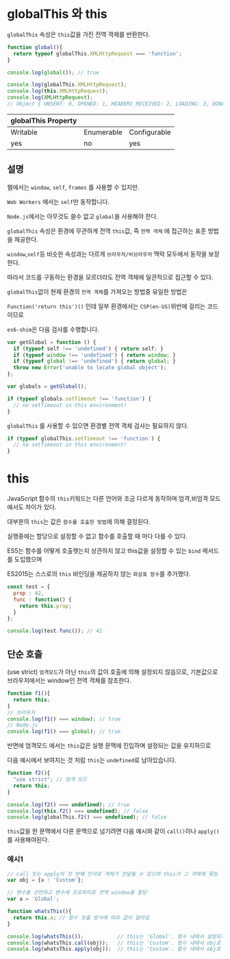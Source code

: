 # globalThis 와 this

`globalThis` 속성은 `this`값을 가진 전역 객체를 반환한다.


```javascript
function global(){
  return typeof globalThis.XMLHttpRequest === 'function';
}

console.log(global()); // true

console.log(globalThis.XMLHttpRequest);
console.log(this.XMLHttpRequest);
console.log(XMLHttpRequest);
// Object { UNSENT: 0, OPENED: 1, HEADERS_RECEIVED: 2, LOADING: 3, DONE: 4 }

```


|globalThis Property|||
|-|-|-|
|Writable|Enumerable|Configurable|
|yes|no|yes|

## 설명

웹에서는 `window`, `self`, `frames` 를 사용할 수 있지만. 

`Web Workers` 에서는 `self`만 동작합니다.

`Node.js`에서는 아무것도 쓸수 없고 `global`을 사용해야 한다.

`globalThis` 속성은 환경에 무관하게 전역 `this`값, 즉 `전역 객체` 에 접근하는 표준 방법을 제공한다.

`window`,`self`등 비슷한 속성과는 다르게 `브라우저/비브라우저` 맥락 모두에서 동작을 보장한다.

따라서 코드를 구동하는 환경을 모르더라도 전역 객체에 일관적으로 접근할 수 있다.


`globalThis`없이 현재 환경의 `전역 객체`를 가져오는 방법중 유일한 방법은

`Function('return this')()` 인데 일부 환경에서는 `CSP(en-US)`위반에 걸리는 코드이므로

`es6-shim`은 다음 검사를 수행합니다.

```javascript
var getGlobal = function () {
  if (typeof self !== 'undefined') { return self; }
  if (typeof window !== 'undefined') { return window; }
  if (typeof global !== 'undefined') { return global; }
  throw new Error('unable to locate global object');
};

var globals = getGlobal();

if (typeof globals.setTimeout !== 'function') {
  // no setTimeout in this environment!
}
```
`globalThis` 를 사용할 수 있으면 환경별 전역 객체 검사는 필요하지 않다.
```javascript
if (typeof globalThis.setTimeout !== 'function') {
  // no setTimeout in this environment!
}
```

# this

JavaScript 함수의 `this`키워드는 다른 언어와 조금 다르게 동작하며 엄격,비엄격 모드에서도 차이가 있다.

대부분의 `this`는 값은 `함수를 호출한 방법`에 의해 결정된다.

실행중에는 할당으로 설정할 수 없고 함수를 호출할 때 마다 다를 수 있다.

ES5는 함수를 어떻게 호출햇는지 상관하지 않고 this값을 설정할 수 있는 `bind` 메서드를 도입했으며

ES2015는 스스로의 `this` 바인딩을 제공하지 않는 `화살표 함수`를 추가했다.

```javascript
const test = {
  prop : 42,
  func : function() {
    return this.prop;
  }
};

console.log(test.func()); // 42
```

## 단순 호출

(use strict)
`엄격모드`가 아닌 `this`의 값이 호출에 의해 설정되지 않읍므로, 기본값으로 브라우저에서는 window인 전역 객체를 참조한다.

```javascript
function f1(){
  return this;
}
// 브라우저
console.log(f1() === window); // true
// Node.js
console.log(f1() === global); // true
```


반면에 엄격모드 에서는 `this`값은 실행 문맥에 진입하며 설정되는 값을 유지하므로

다음 예시에서 보여지는 것 처럼 `this`는 `undefined`로 남아있습니다.

```javascript
function f2(){
  "use strict"; // 엄격 모드
  return this;
}

console.log(f2() === undefined); // true
console.log(this.f2() === undefined); // false
console.log(globalThis.f2() === undefined); // false

```

`this`값을 한 문맥에서 다른 문맥으로 넘기려면 다음 예시와 같이 `call()`이나 `apply()`를 사용해야된다.

### 예시1

```javascript
// call 또는 apply의 첫 번째 인자로 객체가 전달될 수 있으며 this가 그 객체에 묶임
var obj = {a : 'Custom'};

// 변수를 선언하고 변수에 프로퍼티로 전역 window를 할당
var a = 'Global';

function whatsThis(){
  return this.a; // 함수 호출 방식에 따라 값이 달라짐
}

console.log(whatsThis());           // this는 'Global'. 함수 내에서 설정되지 않았으므로 global/window 객체로 초기값을 설정.
console.log(whatsThis.call(obj));   // this는 'Custom'. 함수 내에서 obj로 설정한다.
console.log(whatsThis.apply(obj));  // this는 'Custom'. 함수 내에서 obj로 설정한다.

```
